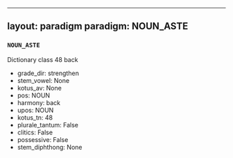 
---
layout: paradigm
paradigm: NOUN_ASTE
---
### ` NOUN_ASTE `

Dictionary class 48 back
* grade_dir: strengthen
* stem_vowel: None
* kotus_av: None
* pos: NOUN
* harmony: back
* upos: NOUN
* kotus_tn: 48
* plurale_tantum: False
* clitics: False
* possessive: False
* stem_diphthong: None
